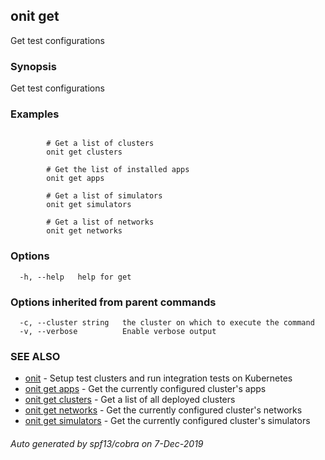 ## onit get

Get test configurations

### Synopsis

Get test configurations

### Examples

```
 
		# Get a list of clusters
		onit get clusters

		# Get the list of installed apps
		onit get apps

		# Get a list of simulators
		onit get simulators

		# Get a list of networks
		onit get networks
```

### Options

```
  -h, --help   help for get
```

### Options inherited from parent commands

```
  -c, --cluster string   the cluster on which to execute the command
  -v, --verbose          Enable verbose output
```

### SEE ALSO

* [onit](onit.md)	 - Setup test clusters and run integration tests on Kubernetes
* [onit get apps](onit_get_apps.md)	 - Get the currently configured cluster's apps
* [onit get clusters](onit_get_clusters.md)	 - Get a list of all deployed clusters
* [onit get networks](onit_get_networks.md)	 - Get the currently configured cluster's networks
* [onit get simulators](onit_get_simulators.md)	 - Get the currently configured cluster's simulators

###### Auto generated by spf13/cobra on 7-Dec-2019
